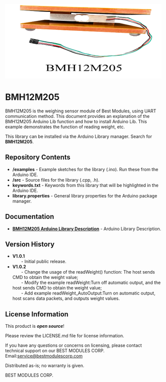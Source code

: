 <div align=center>
<img src="https://github.com/BestModules-Libraries/img/blob/main/BMH12M205_V1.0.png" width="580" height="240"> 
</div> 

BMH12M205 
===========================================================


BMH12M205 is the weighing sensor module of Best Modules, using UART communication method. This document provides an explanation of the BMH12M205 Arduino Lib function and how to install Arduino Lib. This example demonstrates the function of reading weight, etc.

This library can be installed via the Arduino Library manager. Search for **BMH12M205**. 

Repository Contents
-------------------

* **/examples** - Example sketches for the library (.ino). Run these from the Arduino IDE. 
* **/src** - Source files for the library (.cpp, .h).
* **keywords.txt** - Keywords from this library that will be highlighted in the Arduino IDE. 
* **library.properties** - General library properties for the Arduino package manager. 

Documentation 
-------------------

* **[BMH12M205 Arduino Library Description]( https://www.bestmodulescorp.com/bmh12m205.html#tab-product2 )** - Arduino Library Description.

Version History  
-------------------

* **V1.0.1**  
&emsp;&emsp;- Initial public release.
* **V1.0.2**  
&emsp;&emsp;- Change the usage of the readWeight() function: The host sends CMD to obtain the weight value;  
&emsp;&emsp;- Modify the example readWeight:Turn off automatic output, and the host sends CMD to obtain the weight value;  
&emsp;&emsp;- Add example readWeight_AutoOutput:Turn on automatic output, host scans data packets, and outputs weight values.

License Information
-------------------

This product is _**open source**_! 

Please review the LICENSE.md file for license information. 

If you have any questions or concerns on licensing, please contact technical support on our BEST MODULES CORP. Email:service@bestmodulescorp.com

Distributed as-is; no warranty is given.

BEST MODULES CORP.
